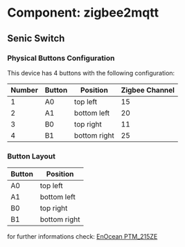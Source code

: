 <!-- markdownlint-disable MD033 -->
<!-- markdownlint-disable MD046 -->
<!-- markdownlint-disable MD013 -->

# Component: zigbee2mqtt

## Senic Switch

### Physical Buttons Configuration

This device has 4 buttons with the following configuration:

| Number | Button | Position     | Zigbee Channel |
| ------ | ------ | ------------ | -------------- |
| 1      | A0     | top left     | 15             |
| 2      | A1     | bottom left  | 20             |
| 3      | B0     | top right    | 11             |
| 4      | B1     | bottom right | 25             |

### Button Layout

| Button | Position     |
| ------ | ------------ |
| A0     | top left     |
| A1     | bottom left  |
| B0     | top right    |
| B1     | bottom right |

for further informations check: [EnOcean PTM_215ZE](https://www.zigbee2mqtt.io/devices/PTM_215ZE.html)
